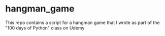 # hangman_game
This repo contains a script for a hangman game that I wrote as part of the "100 days of Python" class on Udemy
